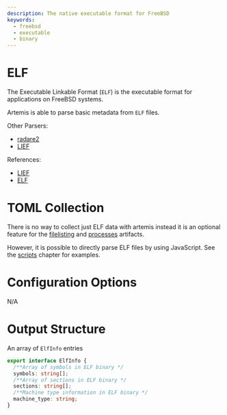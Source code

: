 ```yaml
---
description: The native executable format for FreeBSD
keywords:
  - freebsd
  - executable
  - binary
---
```


# ELF

The Executable Linkable Format (`ELF`) is the executable format for
applications on FreeBSD systems.

Artemis is able to parse basic metadata from `ELF` files.

Other Parsers:

- [radare2](https://rada.re/n/)
- [LIEF](https://lief-project.github.io/)

References:

- [LIEF](https://lief-project.github.io/)
- [ELF](https://en.wikipedia.org/wiki/Executable_and_Linkable_Format)

# TOML Collection

There is no way to collect just ELF data with artemis instead it is an optional
feature for the [filelisting](./files.md) and [processes](./processes.md)
artifacts.

However, it is possible to directly parse ELF files by using JavaScript. See the
[scripts](../../Intro/Scripting/scripts.md) chapter for examples.

# Configuration Options

N/A

# Output Structure

An array of `ElfInfo` entries

```typescript
export interface ElfInfo {
  /**Array of symbols in ELF binary */
  symbols: string[];
  /**Array of sections in ELF binary */
  sections: string[];
  /**Machine type information in ELF binary */
  machine_type: string;
}
```

